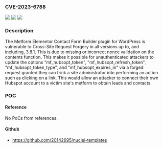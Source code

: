 ### [CVE-2023-6788](https://cve.mitre.org/cgi-bin/cvename.cgi?name=CVE-2023-6788)
![](https://img.shields.io/static/v1?label=Product&message=Metform%20Elementor%20Contact%20Form%20Builder&color=blue)
![](https://img.shields.io/static/v1?label=Version&message=*%3C%3D%203.8.1%20&color=brighgreen)
![](https://img.shields.io/static/v1?label=Vulnerability&message=CWE-352%20Cross-Site%20Request%20Forgery%20(CSRF)&color=brighgreen)

### Description

The Metform Elementor Contact Form Builder plugin for WordPress is vulnerable to Cross-Site Request Forgery in all versions up to, and including, 3.8.1. This is due to missing or incorrect nonce validation on the contents function. This makes it possible for unauthenticated attackers to update the options "mf_hubsopt_token", "mf_hubsopt_refresh_token", "mf_hubsopt_token_type", and "mf_hubsopt_expires_in" via a forged request granted they can trick a site administrator into performing an action such as clicking on a link. This would allow an attacker to connect their own Hubspot account to a victim site's metform to obtain leads and contacts.

### POC

#### Reference
No PoCs from references.

#### Github
- https://github.com/20142995/nuclei-templates

